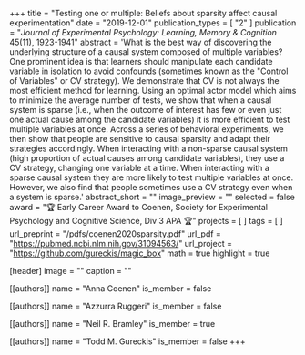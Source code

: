 +++
title = "Testing one or multiple: Beliefs about sparsity affect causal experimentation"
date = "2019-12-01"
publication_types = [ "2" ]
publication = "_Journal of Experimental Psychology: Learning, Memory & Cognition_ 45(11), 1923-1941"
abstract = 'What is the best way of discovering the underlying structure of a causal system composed of multiple variables? One prominent idea is that learners should manipulate each candidate variable in isolation to avoid confounds (sometimes known as the "Control of Variables" or CV strategy). We demonstrate that CV is not always the most efficient method for learning. Using an optimal actor model which aims to minimize the average number of tests, we show that when a causal system is sparse (i.e., when the outcome of interest has few or even just one actual cause among the candidate variables) it is more efficient to test multiple variables at once. Across a series of behavioral experiments, we then show that people are sensitive to causal sparsity and adapt their strategies accordingly. When interacting with a non-sparse causal system (high proportion of actual causes among candidate variables), they use a CV strategy, changing one variable at a time. When interacting with a sparse causal system they are more likely to test multiple variables at once. However, we also find that people sometimes use a CV strategy even when a system is sparse.'
abstract_short = ""
image_preview = ""
selected = false
award = "🏆 Early Career Award to Coenen, Society for Experimental Psychology and Cognitive Science, Div 3 APA 🏆"
projects = [ ]
tags = [ ]
url_preprint = "/pdfs/coenen2020sparsity.pdf"
url_pdf = "https://pubmed.ncbi.nlm.nih.gov/31094563/"
url_project = "https://github.com/gureckis/magic_box"
math = true
highlight = true

[header]
image = ""
caption = ""

[[authors]]
name = "Anna Coenen"
is_member = false

[[authors]]
name = "Azzurra Ruggeri"
is_member = false

[[authors]]
name = "Neil R. Bramley"
is_member = true

[[authors]]
name = "Todd M. Gureckis"
is_member = false
+++

